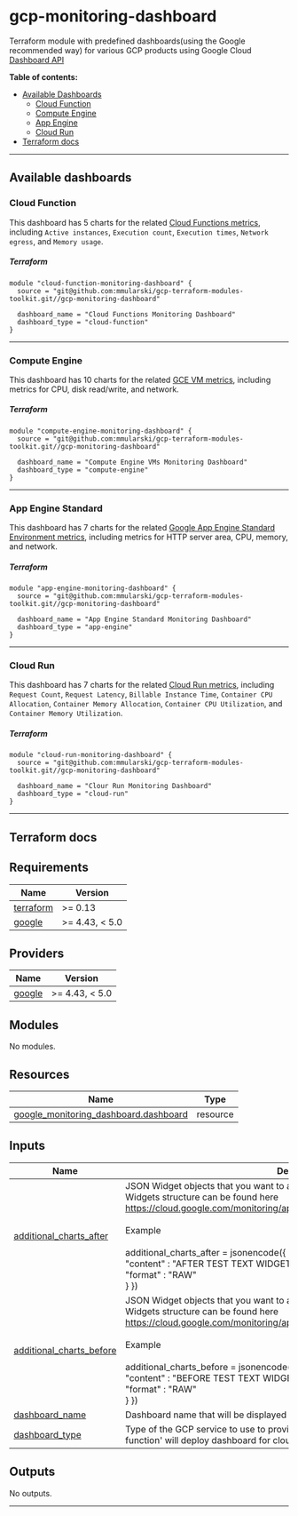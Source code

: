 
# gcp-monitoring-dashboard

Terraform module with predefined dashboards(using the Google recommended way) for various GCP products using Google Cloud [Dashboard API](https://cloud.google.com/monitoring/api/ref_v3/rest/v1/projects.dashboards#resource:-dashboard)

**Table of contents:**

* [Available Dashboards](#available-dashboards)
  * [Cloud Function](#cloud-function)
  * [Compute Engine](#compute-engine)
  * [App Engine](#app-engine)
  * [Cloud Run](#cloud-run)
* [Terraform docs](#terraform-docs)

---

## Available dashboards

### Cloud Function
This dashboard has 5 charts for the related [Cloud Functions metrics](https://cloud.google.com/monitoring/api/metrics_gcp#gcp-cloudfunctions), including `Active instances`, `Execution count`, `Execution times`, `Network egress`, and `Memory usage`.

##### Terraform
```hcl
module "cloud-function-monitoring-dashboard" {
  source = "git@github.com:mmularski/gcp-terraform-modules-toolkit.git//gcp-monitoring-dashboard"

  dashboard_name = "Cloud Functions Monitoring Dashboard"
  dashboard_type = "cloud-function"
}
```

---

### Compute Engine
This dashboard has 10 charts for the related [GCE VM metrics](https://cloud.google.com/monitoring/api/metrics_gcp#gcp-compute), including metrics for CPU, disk read/write, and network.

##### Terraform
```hcl
module "compute-engine-monitoring-dashboard" {
  source = "git@github.com:mmularski/gcp-terraform-modules-toolkit.git//gcp-monitoring-dashboard"

  dashboard_name = "Compute Engine VMs Monitoring Dashboard"
  dashboard_type = "compute-engine"
}
```

---

### App Engine Standard
This dashboard has 7 charts for the related [Google App Engine Standard Environment metrics](https://cloud.google.com/monitoring/api/metrics_gcp#gcp-appengine), including metrics for HTTP server area, CPU, memory, and network.
##### Terraform

```hcl
module "app-engine-monitoring-dashboard" {
  source = "git@github.com:mmularski/gcp-terraform-modules-toolkit.git//gcp-monitoring-dashboard"

  dashboard_name = "App Engine Standard Monitoring Dashboard"
  dashboard_type = "app-engine"
}
```

---

### Cloud Run
This dashboard has 7 charts for the related [Cloud Run metrics](https://cloud.google.com/monitoring/api/metrics_gcp#gcp-run), including `Request Count`, `Request Latency`, `Billable Instance Time`, `Container CPU Allocation`, `Container Memory Allocation`, `Container CPU Utilization`, and `Container Memory Utilization`.

##### Terraform

```hcl
module "cloud-run-monitoring-dashboard" {
  source = "git@github.com:mmularski/gcp-terraform-modules-toolkit.git//gcp-monitoring-dashboard"

  dashboard_name = "Clour Run Monitoring Dashboard"
  dashboard_type = "cloud-run"
}
```

---

## Terraform docs
<!-- BEGINNING OF PRE-COMMIT-TERRAFORM DOCS HOOK -->
## Requirements

| Name | Version |
|------|---------|
| <a name="requirement_terraform"></a> [terraform](#requirement\_terraform) | >= 0.13 |
| <a name="requirement_google"></a> [google](#requirement\_google) | >= 4.43, < 5.0 |

## Providers

| Name | Version |
|------|---------|
| <a name="provider_google"></a> [google](#provider\_google) | >= 4.43, < 5.0 |

## Modules

No modules.

## Resources

| Name | Type |
|------|------|
| [google_monitoring_dashboard.dashboard](https://registry.terraform.io/providers/hashicorp/google/latest/docs/resources/monitoring_dashboard) | resource |

## Inputs

| Name | Description | Type | Default | Required |
|------|-------------|------|---------|:--------:|
| <a name="input_additional_charts_after"></a> [additional\_charts\_after](#input\_additional\_charts\_after) | JSON Widget objects that you want to attach AFTER all of module's charts. <br> Widgets structure can be found here https://cloud.google.com/monitoring/api/ref_v3/rest/v1/projects.dashboards#widget <br> <br> Example <br><br> additional\_charts\_after = jsonencode({ "text" : { <br>    "content" : "AFTER TEST TEXT WIDGET", <br>     "format" : "RAW" <br>} }) | `string` | `""` | no |
| <a name="input_additional_charts_before"></a> [additional\_charts\_before](#input\_additional\_charts\_before) | JSON Widget objects that you want to attach BEFORE all of module's charts. <br> Widgets structure can be found here https://cloud.google.com/monitoring/api/ref_v3/rest/v1/projects.dashboards#widget <br> <br> Example <br><br> additional\_charts\_before = jsonencode({ "text" : { <br>    "content" : "BEFORE TEST TEXT WIDGET", <br>     "format" : "RAW" <br>} }) | `string` | `""` | no |
| <a name="input_dashboard_name"></a> [dashboard\_name](#input\_dashboard\_name) | Dashboard name that will be displayed in GCP | `any` | n/a | yes |
| <a name="input_dashboard_type"></a> [dashboard\_type](#input\_dashboard\_type) | Type of the GCP service to use to provision a dashboard for. For instance, 'cloud-function' will deploy dashboard for cloud functions | `string` | n/a | yes |

## Outputs

No outputs.
<!-- END OF PRE-COMMIT-TERRAFORM DOCS HOOK -->

---

